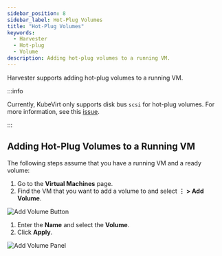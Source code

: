 ```yaml
---
sidebar_position: 8
sidebar_label: Hot-Plug Volumes
title: "Hot-Plug Volumes"
keywords:
  - Harvester
  - Hot-plug
  - Volume
description: Adding hot-plug volumes to a running VM.
---
```


<head>
  <link rel="canonical" href="https://docs.harvesterhci.io/v1.5/vm/hotplug-volume"/>
</head>

Harvester supports adding hot-plug volumes to a running VM.

:::info

Currently, KubeVirt only supports disk bus `scsi` for hot-plug volumes. For more information, see this [issue](https://github.com/kubevirt/kubevirt/issues/5080#issuecomment-785183128).

:::

## Adding Hot-Plug Volumes to a Running VM

The following steps assume that you have a running VM and a ready volume:

1. Go to the **Virtual Machines** page.
1. Find the VM that you want to add a volume to and select **⋮ > Add Volume**.

  ![Add Volume Button](/img/v1.2/vm/add-volume-button.png)

1. Enter the **Name** and select the **Volume**.
1. Click **Apply**.

  ![Add Volume Panel](/img/v1.2/vm/add-volume-panel.png)
